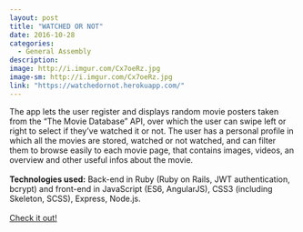 ```yaml
---
layout: post
title: "WATCHED OR NOT"
date: 2016-10-28
categories:
  - General Assembly
description:
image: http://i.imgur.com/Cx7oeRz.jpg
image-sm: http://i.imgur.com/Cx7oeRz.jpg
link: "https://watchedornot.herokuapp.com/"
---
```

The app lets the user register and displays random movie posters taken from the “The Movie Database” API, over which the user can swipe left or right to select if they’ve watched it or not. The user has a personal profile in which all the movies are stored, watched or not watched, and can filter them to browse easily to each movie page, that contains images, videos, an overview and other useful infos about the movie.
<br>
<br>
<strong>Technologies used:</strong> Back-end in Ruby (Ruby on Rails, JWT authentication, bcrypt) and front-end in JavaScript (ES6, AngularJS), CSS3 (including Skeleton, SCSS), Express, Node.js.
<br>
<br>
<a href="{{ page.link }}">Check it out!</a>
